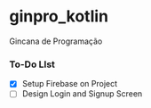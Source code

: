 # ginpro_kotlin
Gincana de Programação


### To-Do LIst

- [X] Setup Firebase on Project
- [ ] Design Login and Signup Screen
